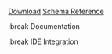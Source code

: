 
[Download](/download)
[Schema Reference](/schema/latest/chalet-json)

:break
Documentation
[](/)
[](/getting-started)
[](/managing-dependencies)
[](/creating-targets)
[](/configurations)
[](/describing-the-distribution)
[](/command-usage)
[](/the-settings-file)
[](/further-reading)

:break
IDE Integration
[](/ides/visual-studio-code)


<!-- Other -->
<!-- [](/contact) -->

<!-- Dev  -->
<!-- [](/sandbox) -->
